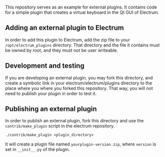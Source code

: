 This repository serves as an example for external plugins.
It contains code for a simple plugin that creates a virtual keyboard in the Qt GUI of Electrum.

## Adding an external plugin to Electrum

In order to add this plugin to Electrum, add the zip file to your `/opt/electrum_plugins` directory.
That directory and the file it contains must be owned by root, and they must not be user writeable.

## Development and testing

If you are developing an external plugin, you may fork this directory,
and create a symbolic link in your electrum/electrum/plugins directory
to the place where you where you forked this repository. That way, you
will not need to publish your plugin in order to test it.


## Publishing an external plugin

In order to publish an external plugin, fork this directory and use
the `contrib/make_plugin` script in the electrum repository.

`./contrib/make_plugin <plugin_directory>`

It will create a plugin file named `yourplugin-version.zip`, where `version` is set in `__init__.py` of the plugin.
